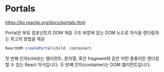 # Portals
https://ko.reactjs.org/docs/portals.html

Portal은 부모 컴포넌트의 DOM 계층 구조 바깥에 있는 DOM 노드로 자식을 렌더링하는 최고의 방법을 제공

```javascript
ReactDOM.createPortal(child, container)
```
첫 번째 인자(child)는 엘리먼트, 문자열, 혹은 fragment와 같은 어떤 종류이든 렌더링할 수 있는 React 자식입니다. 두 번째 인자(container)는 DOM 엘리먼트입니다.